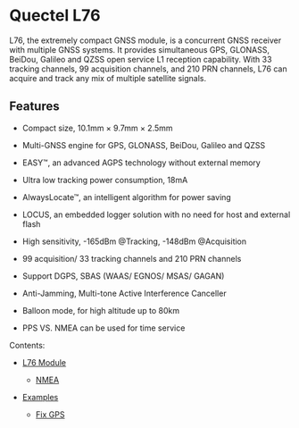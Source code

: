 # Quectel L76

L76, the extremely compact GNSS module, is a concurrent GNSS receiver with multiple GNSS systems. It provides simultaneous GPS, GLONASS, BeiDou, Galileo and QZSS open service L1 reception capability. With 33 tracking channels, 99 acquisition channels, and 210 PRN channels, L76 can acquire and track any mix of multiple satellite signals.

## Features


* Compact size, 10.1mm × 9.7mm × 2.5mm


* Multi-GNSS engine for GPS, GLONASS, BeiDou, Galileo and QZSS


* EASY™, an advanced AGPS technology without external memory


* Ultra low tracking power consumption, 18mA


* AlwaysLocate™, an intelligent algorithm for power saving


* LOCUS, an embedded logger solution with no need for host and external flash


* High sensitivity, -165dBm @Tracking, -148dBm @Acquisition


* 99 acquisition/ 33 tracking channels and 210 PRN channels


* Support DGPS, SBAS (WAAS/ EGNOS/ MSAS/ GAGAN)


* Anti-Jamming, Multi-tone Active Interference Canceller


* Balloon mode, for high altitude up to 80km


* PPS VS. NMEA can be used for time service

Contents:


* [L76 Module](https://docs.zerynth.com/latest/official/lib.quectel.l76/docs/official_lib.quectel.l76_l76.html)


    * [NMEA](https://docs.zerynth.com/latest/official/lib.quectel.l76/docs/official_lib.quectel.l76_l76.html#nmea)
* [Examples](https://docs.zerynth.com/latest/official/lib.quectel.l76/examples/examples.html)
    * [Fix GPS](https://docs.zerynth.com/latest/official/lib.quectel.l76/examples/examples.html#fix-gps)
<!--stackedit_data:
eyJoaXN0b3J5IjpbLTIwMTk0MDc1MzJdfQ==
-->